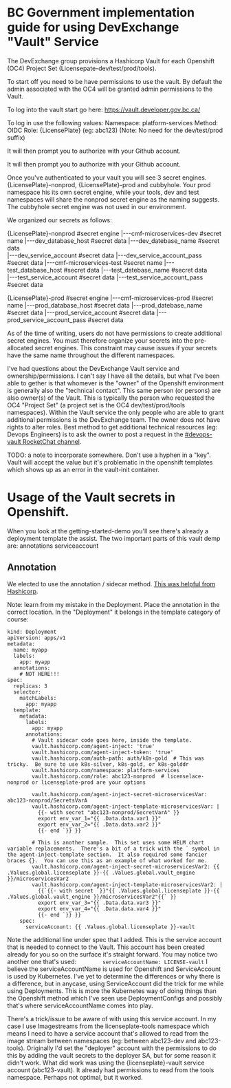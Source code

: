 # BC Government implementation guide for using DevExchange "Vault" Service

The DevExchange group provisions a Hashicorp Vault for each Openshift (OC4) Project Set (Licensepate-dev/test/prod/tools).

To start off you need to be have permissions to use the vault.  By default the admin associated with the OC4 will be granted admin permissions to the Vault.

To log into the vault start go here:
https://vault.developer.gov.bc.ca/

To log in use the following values:
Namespace: platform-services
Method: OIDC
Role: {LicensePlate}  (eg: abc123) (Note: No need for the dev/test/prod suffix)

It will then prompt you to authorize with your Github account.

It will then prompt you to authorize with your Github account.

Once you've authenticated to your vault you will see 3 secret engines. {LicensePlate}-nonprod, {LicensePlate}-prod and cubbyhole. Your prod namespace his its own secret engine, while your tools, dev and test namespaces will share the nonprod secret engine as the naming suggests. The cubbyhole secret engine was not used in our environment. 

We organized our secrets as follows:

{LicensePlate}-nonprod                #secret engine
|---cmf-microservices-dev             #secret name
    |---dev_database_host             #secret data
    |---dev_datebase_name             #secret data    
    |---dev_service_account           #secret data
    |---dev_service_account_pass      #secret data
|---cmf-microservices-test            #secret name
    |---test_database_host            #secret data
    |---test_datebase_name            #secret data    
    |---test_service_account          #secret data
    |---test_service_account_pass     #secret data

{LicensePlate}-prod                   #secret engine
|---cmf-microservices-prod            #secret name
    |---prod_database_host            #secret data
    |---prod_datebase_name            #secret data
    |---prod_service_account          #secret data
    |---prod_service_account_pass     #secret data

As of the time of writing, users do not have permissions to create additional secret engines. You must therefore organize your secrets into the pre-allocated secret engines. This constraint may cause issues if your secrets have the same name throughout the different namespaces.

I've had questions about the DevExchange Vault service and ownership/permissions.  I can't say I have all the details, but what I've been able to gether is that whomever is the "owner" of the Openshift environment is generally also the "technical contact".  This same person (or persons) are also owner(s) of the Vault.  This is typically the person who requested the OC4 "Project Set" (a project set is the OC4 dev/test/prod/tools namespaces).  Within the Vault service the only people who are able to grant additional permissions is the DevExchange team.  The owner does not have rights to alter roles.  Best method to get additional technical resources (eg: Devops Engineers) is to ask the owner to post a request in the [#devops-vault RocketChat channel](https://chat.developer.gov.bc.ca/channel/devops-vault).


TODO: a note to incorporate somewhere.  Don't use a hyphen in a "key".  Vault will accept the value but it's problematic in the openshift templates which shows up as an error in the vault-init container.


# Usage of the Vault secrets in Openshift.
When you look at the getting-started-demo you'll see there's already a deployment template the assist. The two important parts of this vault demp are:
    annotations
    serviceaccount

## Annotation
We elected to use the annotation / sidecar method. [This was helpful from Hashicorp](https://www.vaultproject.io/docs/platform/k8s/injector/examples).

Note: learn from my mistake in the Deployment. Place the annotation in the correct location. In the "Deployment" it belongs in the template category of course:

```
kind: Deployment
apiVersion: apps/v1
metadata:
  name: myapp
  labels:
    app: myapp
  annotations:
    # NOT HERE!!!
spec:
  replicas: 3
  selector:
    matchLabels:
      app: myapp
  template:
    metadata:
      labels:
        app: myapp
      annotations:
        # Vault sidecar code goes here, inside the template.
        vault.hashicorp.com/agent-inject: 'true'
        vault.hashicorp.com/agent-inject-token: 'true'
        vault.hashicorp.com/auth-path: auth/k8s-gold  # This was tricky.  Be sure to use k8s-silver, k8s-gold, or k8s-golddr
        vault.hashicorp.com/namespace: platform-services
        vault.hashicorp.com/role: abc123-nonprod  # licenselace-nonprod or licenseplate-prod are your options

        vault.hashicorp.com/agent-inject-secret-microservicesVar: abc123-nonprod/SecretsVarA
        vault.hashicorp.com/agent-inject-template-microservicesVar: |
          {{- with secret "abc123-nonprod/SecretVarA" }}
          export env_var_1="{{ .Data.data.var1 }}"
          export env_var_2="{{ .Data.data.var2 }}"
          {{- end `}} }}

        # This is another sample.  This set uses some HELM chart variable replacements.  There's a bit of a trick with the ` symbol in the agent-inject-template section.  It also required some fancier braces {}.  You can use this as an example of what worked for me.
        vault.hashicorp.com/agent-inject-secret-microservicesVar2: {{ .Values.global.licenseplate }}-{{ .Values.global.vault_engine }}/microservicesVar2
        vault.hashicorp.com/agent-inject-template-microservicesVar2: |
          {{`{{- with secret `}}"{{ .Values.global.licenseplate }}-{{ .Values.global.vault_engine }}/microservicesVar2"{{` }}
          export env_var_3="{{ .Data.data.var3 }}"
          export env_var_4="{{ .Data.data.var4 }}"
          {{- end `}} }}
    spec:
      serviceAccount: {{ .Values.global.licenseplate }}-vault
  ```


Note the additional line under spec that I added. This is the service account that is needed to connect to the Vault. This account has been created already for you so on the surface it's straight forward. You may notice two another one that's used:
```        serviceAccountName: LICENSE-vault```
I believe the serviceAccountName is used for Openshift and ServiceAccount is used by Kubernetes.  I've yet to determine the differences or why there is a difference, but in anycase, using ServiceAccount did the trick for me while using Deployments.  This is more the Kubernetes way of doing things than the Openshift method which I've seen use DeploymentConfigs and possibly that's where serviceAccountName comes into play.

There's a trick/issue to be aware of with using this service account. In my case I use Imagestreams from the licenseplate-tools namespace which means I need to have a service account that's allowed to read from the image stream between namespaces (eg: between abc123-dev and abc123-tools). Originally I'd set the "deployer" account with the permissions to do this by adding the vault secrets to the deployer SA, but for some reason it didn't work.  What did work was using the {licenseplate}-vault service account (abc123-vault).  It already had permissions to read from the tools namespace.  Perhaps not optimal, but it worked.
